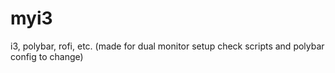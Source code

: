 # myi3
i3, polybar, rofi, etc.  (made for dual monitor setup check scripts and polybar config to change) 

